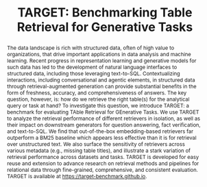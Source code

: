 ---
title: "TARGET: Benchmarking Table Retrieval for Generative Tasks"
link: "https://target-benchmark.github.io/static/pdfs/TARGET_TRL_NeurIPS.pdf"
authors: "Xingyu Ji et al"
venue: "TRL@NeurIPS"
year: 2024
abstract: "The data landscape is rich with structured data, often of high value to organizations, that drive important applications in data analysis and machine learning.
Recent progress in representation learning and generative models for such data has
led to the development of natural language interfaces to structured data, including
those leveraging text-to-SQL. Contextualizing interactions, including conversational and agentic elements, in structured data through retrieval-augmented generation can provide substantial benefits in the form of freshness, accuracy, and comprehensiveness of answers. The key question, however, is: how do we retrieve the right table(s) for the analytical query or task at hand? To investigate this
question, we introduce TARGET: a benchmark for evaluating TAble Retrieval for
GEnerative Tasks. We use TARGET to analyze the retrieval performance of different retrievers in isolation, as well as their impact on downstream generators for
question answering, fact verification, and text-to-SQL. We find that out-of-the-box
embedding-based retrievers far outperform a BM25 baseline which appears less
effective than it is for retrieval over unstructured text. We also surface the sensitivity of retrievers across various metadata (e.g., missing table titles), and illustrate a
stark variation of retrieval performance across datasets and tasks. TARGET is developed for easy reuse and extension to advance research on retrieval methods and
pipelines for relational data through fine-grained, comprehensive, and consistent
evaluation. TARGET is available at https://target-benchmark.github.io."
---